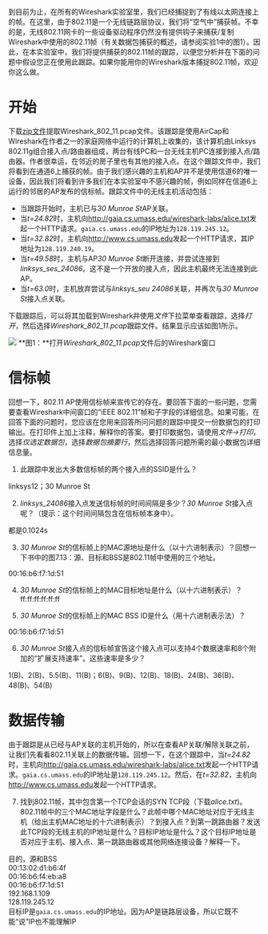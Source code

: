 到目前为止，在所有的Wireshark实验室里，我们已经捕捉到了有线以太网连接上的帧。在这里，由于802.11是一个无线链路层协议，我们将“空气中”捕获帧。不幸的是，无线802.11网卡的一些设备驱动程序仍然没有提供钩子来捕获/复制Wireshark中使用的802.11帧（有关数据包捕获的概述，请参阅实验1中的图1）。因此，在本实验室中，我们将提供捕获的802.11帧的跟踪，以便您分析并在下面的问题中假设您正在使用此跟踪。如果你能用你的Wireshark版本捕捉802.11帧，欢迎你这么做。

# 开始
下载[zip文件](http://ethereal.educas.ethereal)提取Wireshark_802_11.pcap文件。该跟踪是使用AirCap和Wireshark在作者之一的家庭网络中运行的计算机上收集的，该计算机由Linksys 802.11g组合接入点/路由器组成，两台有线PC和一台无线主机PC连接到接入点/路由器。作者很幸运，在邻近的房子里也有其他的接入点。在这个跟踪文件中，我们将看到在通道6上捕获的帧。由于我们感兴趣的主机和AP并不是使用信道6的唯一设备，因此我们将看到许多我们在本实验室中不感兴趣的帧，例如同样在信道6上运行的邻居的AP发布的信标帧。跟踪文件中的无线主机活动包括：

* 当跟踪开始时，主机已与*30 Munroe St*AP关联。
* 当*t=24.82*时，主机向<http://gaia.cs.umass.edu/wireshark-labs/alice.txt>发起一个HTTP请求。`gaia.cs.umass.edu`的IP地址为`128.119.245.12`。
* 当*t=32.82*时，主机向<http://www.cs.umass.edu>发起一个HTTP请求，其IP地址为`128.119.240.19`。
* 当*t=49.58*时，主机与AP*30 Munroe St*断开连接，并尝试连接到*linksys_ses_24086*。这不是一个开放的接入点，因此主机最终无法连接到此AP。
* 当*t=63.0*时，主机放弃尝试与*linksys_seu 24086*关联，并再次与*30 Munroe St*接入点关联。

下载跟踪后，可以将其加载到Wireshark并使用*文件*下拉菜单查看跟踪，选择*打开*，然后选择*Wireshark_802_11.pcap*跟踪文件。结果显示应该如图1所示。

![](media/wifi/image1.png)
**图1：**打开*Wireshark_802_11.pcap*文件后的Wireshark窗口

# 信标帧

回想一下，802.11 AP使用信标帧来宣传它的存在。要回答下面的一些问题，您需要查看Wireshark中间窗口的“iEEE 802.11”帧和子字段的详细信息。如果可能，在回答下面的问题时，您应该在您用来回答所问问题的跟踪中提交一份数据包的打印输出。在打印件上加上注释，解释你的答案。要打印数据包，请使用*文件->打印*，选择*仅选定数据包*，选择*数据包摘要行*，然后选择回答问题所需的最小数据包详细信息量。

1. 此跟踪中发出大多数信标帧的两个接入点的SSID是什么？

linksys12；30 Munroe St

2. *linksys_24086*接入点发送信标帧的时间间隔是多少？*30 Munroe St*接入点呢？（提示：这个时间间隔包含在信标帧本身中）。

都是0.1024s

3. *30 Munroe St*的信标帧上的MAC源地址是什么（以十六进制表示）？回想一下书中的图7.13：源、目标和BSS是802.11帧中使用的三个地址。

00:16:b6:f7:1d:51

4. *30 Munroe St*的信标帧上的MAC目标地址是什么（以十六进制表示）？
ff:ff:ff:ff:ff:ff

5. *30 Munroe St*的信标帧上的MAC BSS ID是什么（用十六进制表示法）？

00:16:b6:f7:1d:51

6. *30 Munroe St*接入点的信标帧宣告这个接入点可以支持4个数据速率和8个附加的“扩展支持速率”。这些速率是多少？

1(B)、2(B)、5.5(B)、11(B)；6(B)、9(B)、12(B)、18(B)、24(B)、36(B)、48(B)、54(B)

# 数据传输

由于跟踪是从已经与AP关联的主机开始的，所以在查看AP关联/解除关联之前，让我们先看看802.11关联上的数据传输。回想一下，在这个跟踪中，当*t=24.82*时，主机向<http://gaia.cs.umass.edu/wireshark-labs/alice.txt>发起一个HTTP请求。`gaia.cs.umass.edu`的IP地址是`128.119.245.12`。然后，在*t=32.82*，主机向<http://www.cs.umass.edu>发起一个HTTP请求。

7. 找到802.11帧，其中包含第一个TCP会话的SYN TCP段（下载*alice.txt*)。 802.11帧中的三个MAC地址字段是什么？此帧中哪个MAC地址对应于无线主机（给出主机MAC地址的十六进制表示）？到接入点？到第一跳路由器？发送此TCP段的无线主机的IP地址是什么？目标IP地址是什么？这个目标IP地址是否对应于主机、接入点、第一跳路由器或其他网络连接设备？解释一下。

目的，源和BSS\
00:13:02:d1:b6:4f\
00:16:b6:f4:eb:a8\
00:16:b6:f7:1d:51\
192.168.1.109\
128.119.245.12\
目标IP是`gaia.cs.umass.edu`的IP地址。因为AP是链路层设备，所以它既不能“说”IP也不能理解IP
